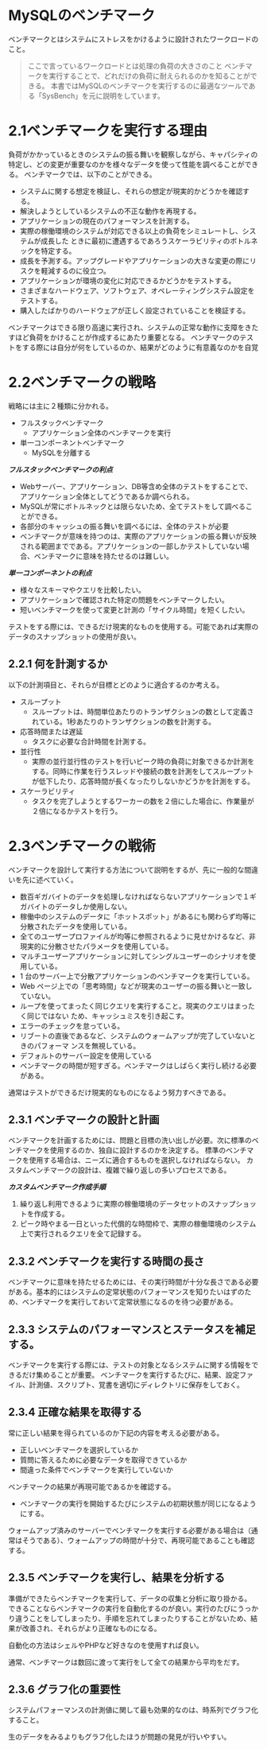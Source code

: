 # MySQLのベンチマーク
ベンチマークとはシステムにストレスをかけるように設計されたワークロードのこと。
>ここで言っているワークロードとは処理の負荷の大きさのこと
ベンチマークを実行することで、どれだけの負荷に耐えられるのかを知ることができる。
本書ではMySQLのベンチマークを実行するのに最適なツールである「SysBench」を元に説明をしています。

# 2.1ベンチマークを実行する理由
負荷がかかっているときのシステムの振る舞いを観察しながら、キャパシティの特定し、どの変更が重要なのかを様々なデータを使って性能を調べることができる。
ベンチマークでは、以下のことができる。
- システムに関する想定を検証し、それらの想定が現実的かどうかを確認する。
- 解決しようとしているシステムの不正な動作を再現する。
- アプリケーションの現在のパフォーマンスを計測する。
- 実際の稼働環境のシステムが対応できる以上の負荷をシミュレートし、システムが成長した
ときに最初に遭遇するであろうスケーラビリティのボトルネックを特定する。
- 成長を予測する。アップグレードやアプリケーションの大きな変更の際にリスクを軽減するのに役立つ。
- アプリケーションが環境の変化に対応できるかどうかをテストする。
- さまざまなハードウェア、ソフトウェア、オペレーティングシステム設定をテストする。
- 購入したばかりのハードウェアが正しく設定されていることを検証する。

ベンチマークはできる限り高速に実行され、システムの正常な動作に支障をきたすほど負荷をかけることが作成するにあたり重要となる。
ベンチマークのテストをする際には自分が何をしているのか、結果がどのように有意義なのかを自覚

#  2.2ベンチマークの戦略
戦略には主に２種類に分かれる。
- フルスタックベンチマーク
    - アプリケーション全体のベンチマークを実行
- 単一コンポーネントベンチマーク
    - MySQLを分離する

***フルスタックベンチマークの利点***
- Webサーバー、アプリケーション、DB等含め全体のテストをすることで、アプリケーション全体としてどうであるか調べられる。
- MySQLが常にボトルネックとは限らないため、全てテストをして調べることができる。
- 各部分のキャッシュの振る舞いを調べるには、全体のテストが必要
- ベンチマークが意味を持つのは、実際のアプリケーションの振る舞いが反映される範囲までである。アプリケーションの一部しかテストしていない場合、ベンチマークに意味を持たせるのは難しい。

***単一コンポーネントの利点***
- 様々なスキーマやクエリを比較したい。
- アプリケーションで確認された特定の問題をベンチマークしたい。
- 短いベンチマークを使って変更と計測の「サイクル時間」を短くしたい。

テストをする際には、できるだけ現実的なものを使用する。可能であれば実際のデータのスナップショットの使用が良い。

## 2.2.1 何を計測するか
以下の計測項目と、それらが目標とどのように適合するのか考える。
- スループット
    - スループットは、時間単位あたりのトランザクションの数として定義されている。1秒あたりのトランザクションの数を計測する。
- 応答時間または遅延
    - タスクに必要な合計時間を計測する。
- 並行性
    - 実際の並行並行性のテストを行いピーク時の負荷に対象できるか計測をする。同時に作業を行うスレッドや接続の数を計測をしてスループットが低下したり、応答時間が長くなったりしないかどうかを計測をする。
- スケーラビリティ
    - タスクを完了しようとするワーカーの数を２倍にした場合に、作業量が２倍になるかテストを行う。

# 2.3ベンチマークの戦術
ベンチマークを設計して実行する方法について説明をするが、先に一般的な間違いを先に述べていく。
- 数百ギガバイトのデータを処理しなければならないアプリケーションで１ギガバイトのデータしか使用しない。
- 稼働中のシステムのデータに「ホットスポット」があるにも関わらず均等に分散されたデータを使用している。
- 全てのユーザープロファイルが均等に参照されるように見せかけるなど、非現実的に分散させたパラメータを使用している。
- マルチユーザーアプリケーションに対してシングルユーザーのシナリオを使用している。
- 1 台のサーバー上で分散アプリケーションのベンチマークを実行している。
- Web ページ上での「思考時間」などが現実のユーザーの振る舞いと一致していない。
- ループを使ってまったく同じクエリを実行すること。現実のクエリはまったく同じではない
ため、キャッシュミスを引き起こす。
- エラーのチェックを怠っている。
- リブートの直後であるなど、システムのウォームアップが完了していないときのパフォーマ
ンスを無視している。
- デフォルトのサーバー設定を使用している
- ベンチマークの時間が短すぎる。ベンチマークはしばらく実行し続ける必要がある。

通常はテストができるだけ現実的なものになるよう努力すべきである。

## 2.3.1 ベンチマークの設計と計画
ベンチマークを計画するためには、問題と目標の洗い出しが必要。次に標準のベンチマークを使用するのか、独自に設計するのかを決定する。
標準のベンチマークを使用する場合は、ニーズに適合するものを選択しなければならない。
カスタムベンチマークの設計は、複雑で繰り返しの多いプロセスである。

***カスタムベンチマーク作成手順***
1. 繰り返し利用できるように実際の稼働環境のデータセットのスナップショットを作成する。
1. ピーク時やまる一日といった代償的な時間枠で、実際の稼働環境のシステム上で実行されるクエリを全て記録する。

## 2.3.2 ベンチマークを実行する時間の長さ
ベンチマークに意味を持たせるためには、その実行時間が十分な長さである必要がある。基本的にはシステムの定常状態のパフォーマンスを知りたいはずのため、ベンチマークを実行しておいて定常状態になるのを待つ必要がある。

## 2.3.3 システムのパフォーマンスとステータスを補足する。
ベンチマークを実行する際には、テストの対象となるシステムに関する情報をできるだけ集めることが重要。
ベンチマークを実行するたびに、結果、設定ファイル、計測値、スクリプト、覚書を適切にディレクトリに保存をしておく。

## 2.3.4 正確な結果を取得する
常に正しい結果を得られているのか下記の内容を考える必要がある。
- 正しいベンチマークを選択しているか
- 質問に答えるために必要なデータを取得できているか
- 間違った条件でベンチマークを実行していないか

べンチマークの結果が再現可能であるかを確認する。
- ベンチマークの実行を開始するたびにシステムの初期状態が同じになるようにする。

ウォームアップ済みのサーバーでベンチマークを実行する必要がある場合は（通常はそうである）、ウォームアップの時間が十分で、再現可能であることも確認する。

## 2.3.5 ベンチマークを実行し、結果を分析する
準備ができたらベンチマークを実行して、データの収集と分析に取り掛かる。
できることならベンチマークの実行を自動化するのが良い。実行のたびにうっかり違うことをしてしまったり、手順を忘れてしまったりすることがないため、結果が改善され、それらがより正確なものになる。

自動化の方法はシェルやPHPなど好きなのを使用すれば良い。

通常、ベンチマークは数回に渡って実行をして全ての結果から平均をだす。

## 2.3.6 グラフ化の重要性
システムパフォーマンスの計測値に関して最も効果的なのは、時系列でグラフ化すること。

生のデータをみるよりもグラフ化したほうが問題の発見が行いやすい。

